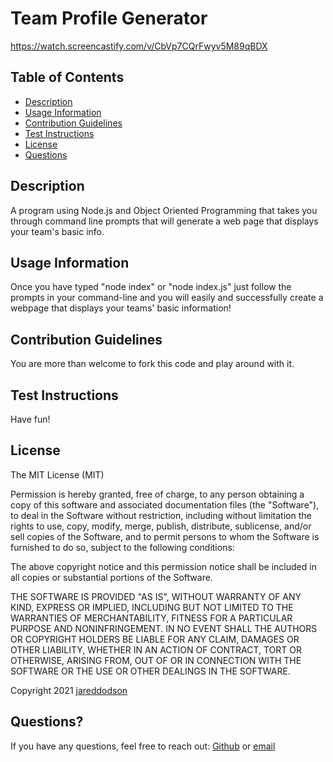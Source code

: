   # Team Profile Generator

https://watch.screencastify.com/v/CbVp7CQrFwyv5M89qBDX

  ## Table of Contents
  * [Description](#description)
  * [Usage Information](#usage-information)
  * [Contribution Guidelines](#contribution-guidelines)
  * [Test Instructions](#test-instructions)
  * [License](#license)
  * [Questions](#questions)
  
  ## Description 
  A program using Node.js and Object Oriented Programming that takes you through command line prompts that will generate a web page that displays your team's basic info.

  ## Usage Information
  Once you have typed "node index" or "node index.js" just follow the prompts in your command-line and you will easily and successfully create a webpage that displays your teams' basic information!

  ## Contribution Guidelines
  You are more than welcome to fork this code and play around with it.

  ## Test Instructions
  Have fun!

  ## License 
  The MIT License (MIT)

  Permission is hereby granted, free of charge, to any person obtaining a copy of this software and associated documentation files (the "Software"), to deal in the Software without restriction, including without limitation the rights to use, copy, modify, merge, publish, distribute, sublicense, and/or sell copies of the Software, and to permit persons to whom the Software is furnished to do so, subject to the following conditions:

  The above copyright notice and this permission notice shall be included in all copies or substantial portions of the Software.

  THE SOFTWARE IS PROVIDED "AS IS", WITHOUT WARRANTY OF ANY KIND, EXPRESS OR IMPLIED, INCLUDING BUT NOT LIMITED TO THE WARRANTIES OF MERCHANTABILITY, FITNESS FOR A PARTICULAR PURPOSE AND NONINFRINGEMENT. IN NO EVENT SHALL THE AUTHORS OR COPYRIGHT HOLDERS BE LIABLE FOR ANY CLAIM, DAMAGES OR OTHER LIABILITY, WHETHER IN AN ACTION OF CONTRACT, TORT OR OTHERWISE, ARISING FROM, OUT OF OR IN CONNECTION WITH THE SOFTWARE OR THE USE OR OTHER DEALINGS IN THE SOFTWARE.

  Copyright 2021 [jareddodson](https://github.com/jareddodson)

  ## Questions?
  If you have any questions, feel free to reach out:
  [Github](https://github.com/jareddodson) or
  [email](jared.dodson04@gmail.com)

